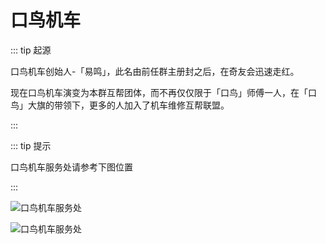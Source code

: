 # 口鸟机车

::: tip 起源

口鸟机车创始人-「易鸣」，此名由前任群主册封之后，在奇友会迅速走红。

现在口鸟机车演变为本群互帮团体，而不再仅仅限于「口鸟」师傅一人，在「口鸟」大旗的带领下，更多的人加入了机车维修互帮联盟。

:::


::: tip 提示

口鸟机车服务处请参考下图位置

:::

![口鸟机车服务处](https://cdn.jsdelivr.net/gh/EngrZhou/MoYouClubPic@master/2021/20210401162139.jpg)

![口鸟机车服务处](https://cdn.jsdelivr.net/gh/EngrZhou/MoYouClubPic@master/2021/20210401162155.jpg)